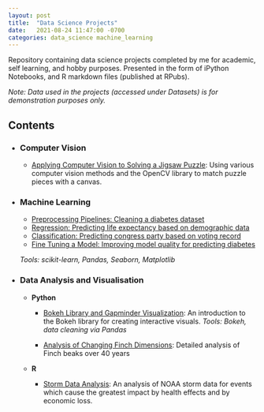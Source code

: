 ```yaml
---
layout: post
title:  "Data Science Projects"
date:   2021-08-24 11:47:00 -0700
categories: data_science machine_learning
---
```

Repository containing data science projects completed by me for academic, self learning, and hobby purposes. Presented in the form of iPython Notebooks, and R markdown files (published at RPubs).



_Note: Data used in the projects (accessed under Datasets) is for demonstration purposes only._

## Contents

- ### Computer Vision
	- [Applying Computer Vision to Solving a Jigsaw Puzzle](https://nbviewer.jupyter.org/github/robertpiazza/Puzzles/blob/master/PuzzleCompanion.ipynb): Using various computer vision methods and the OpenCV library to match puzzle pieces with a canvas. 

- ### Machine Learning

	- [Preprocessing Pipelines: Cleaning a diabetes dataset](https://github.com/robertpiazza/ProfDev/blob/master/Jupyter%20Notebooks/Preprocessing_Pipelines.ipynb)
	- [Regression: Predicting life expectancy based on demographic data](https://github.com/robertpiazza/ProfDev/blob/master/Jupyter%20Notebooks/Regression%20with%20Scikit-Learn.ipynb)
	- [Classification: Predicting congress party based on voting record](https://github.com/robertpiazza/ProfDev/blob/master/Jupyter%20Notebooks/Classification%20with%20Scikit-learn.ipynb)
	- [Fine Tuning a Model: Improving model quality for predicting diabetes](https://github.com/robertpiazza/ProfDev/blob/master/Jupyter%20Notebooks/Fine%20Tuning%20a%20Model.ipynb)
	

	*Tools: scikit-learn, Pandas, Seaborn, Matplotlib*


- ### Data Analysis and Visualisation
	- **Python**
		- [Bokeh Library and Gapminder Visualization](https://nbviewer.jupyter.org/github/robertpiazza/ProfDev/blob/master/Jupyter%20Notebooks/Interactive%20Data%20Visualization%20with%20Bokeh.ipynb): An introduction to the Bokeh library for creating interactive visuals. 
		*Tools: Bokeh, data cleaning via Pandas*
        
        - [Analysis of Changing Finch Dimensions](https://github.com/robertpiazza/ProfessionalDevelopment/blob/master/Jupyter%20Notebooks/Gal%C3%A1pagos%20Finches.ipynb): Detailed analysis of Finch beaks over 40 years 
	
	- **R**
		- [Storm Data Analysis](https://rpubs.com/piazzara88/148657): An analysis of NOAA storm data for events which cause the greatest impact by health effects and by economic loss.
	
